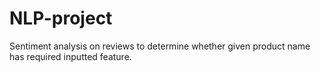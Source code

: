 # NLP-project
Sentiment analysis on reviews to determine whether given product name has required inputted feature.
